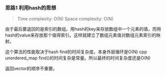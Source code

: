 ### 思路1 利用hash的思想

> Time complexity: O(N)
> Space complexity: O(N)

由于最后要返回的是索引的数组。用hash的key来存放数组中一个元素的值，而用hash的value来存放那个值得索引。这样就建立了数组元素值对数组元素索引的映射。

这个算法的性能取决于hash find的时间复杂度。本身外层循环是O(N)
cpp  unordered_map find()的时间复杂是常量。所以最终的时间复杂度还是O(N)

返回vector的顺序不重要。

